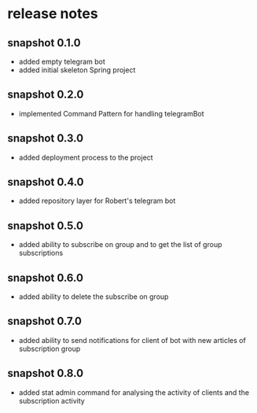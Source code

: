 # release notes

## snapshot 0.1.0
* added empty telegram bot
* added initial skeleton Spring project

## snapshot 0.2.0
* implemented Command Pattern for handling telegramBot

## snapshot 0.3.0
* added deployment process to the project

## snapshot 0.4.0
* added repository layer for Robert's telegram bot

## snapshot 0.5.0
* added ability to subscribe on group and to get the list of group subscriptions

## snapshot 0.6.0
* added ability to delete the subscribe on group

## snapshot 0.7.0
* added ability to send notifications for client of bot with new articles of subscription group

## snapshot 0.8.0
* added stat admin command for analysing the activity of clients and the subscription activity